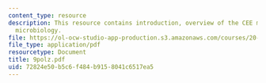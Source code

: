 ```yaml
---
content_type: resource
description: This resource contains introduction, overview of the CEE major, and environmental
  microbiology.
file: https://ol-ocw-studio-app-production.s3.amazonaws.com/courses/20-010j-introduction-to-bioengineering-be-010j-spring-2006/72824e50b5c6f484b9158041c6517ea5_9polz.pdf
file_type: application/pdf
resourcetype: Document
title: 9polz.pdf
uid: 72824e50-b5c6-f484-b915-8041c6517ea5
---
```

